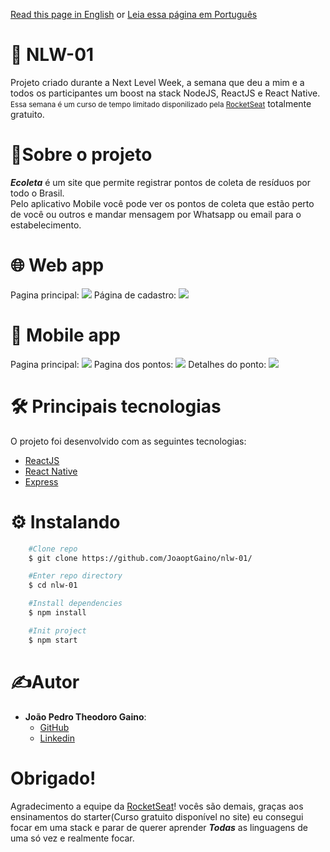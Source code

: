 [Read this page in English](https://github.com/JoaoptGaino/nlw-01/blob/master/README.md) or [Leia essa página em Português](https://github.com/JoaoptGaino/nlw-01/blob/master/READMEpt.md)
# 🚀 NLW-01
Projeto criado durante a Next Level Week,
a semana que deu a mim e a todos os participantes um boost na stack NodeJS, ReactJS e React Native.
<small>Essa semana é um curso de tempo limitado disponilizado pela [RocketSeat](https://rocketseat.com.br)</small> totalmente gratuito.

# 📑Sobre o projeto
***Ecoleta*** é um site que permite registrar pontos de coleta de resíduos por todo o Brasil.<br>
Pelo aplicativo Mobile você pode ver os pontos de coleta que estão perto de você ou outros e mandar mensagem por Whatsapp ou email para o estabelecimento. 

# 🌐 Web app

Pagina principal:
<img src="./resources/imageHome.PNG">
Página de cadastro:
<img src="./resources/imagemJunta.jpg">

# 📱 Mobile app

Pagina principal:
<img src="./resources/homePage.jpeg">
Pagina dos pontos:
<img src="./resources/PointPage.jpeg">
Detalhes do ponto:
<img src="./resources/PointDetail.jpeg">


# 🛠 Principais tecnologias
O projeto foi desenvolvido com as seguintes tecnologias:

- [ReactJS](https://reactjs.org)
- [React Native](https://reactnative.dev/)
- [Express](https://expressjs.com/)

# ⚙ Instalando
```bash
    #Clone repo
    $ git clone https://github.com/JoaoptGaino/nlw-01/

    #Enter repo directory
    $ cd nlw-01

    #Install dependencies
    $ npm install

    #Init project
    $ npm start

```

# ✍Autor
- **João Pedro Theodoro Gaino**:
    - [GitHub](https://github.com/JoaoptGaino)
    - [Linkedin](https://www.linkedin.com/in/jo%C3%A3o-pedro-theodoro-gaino-b447a6178/)

# Obrigado!
Agradecimento a equipe da [RocketSeat](https://rocketseat.com.br)! vocês são demais, graças aos ensinamentos do starter(Curso gratuito disponível no site) eu consegui focar em uma stack e parar de querer aprender ***Todas*** as linguagens de uma só vez e realmente focar.